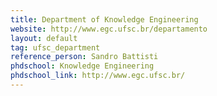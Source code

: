 ```yaml
---
title: Department of Knowledge Engineering
website: http://www.egc.ufsc.br/departamento
layout: default
tag: ufsc_department
reference_person: Sandro Battisti
phdschool: Knowledge Engineering
phdschool_link: http://www.egc.ufsc.br/
---
```

